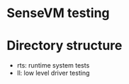 
# SenseVM testing


# Directory structure

 - rts: runtime system tests
 - ll:  low level driver testing